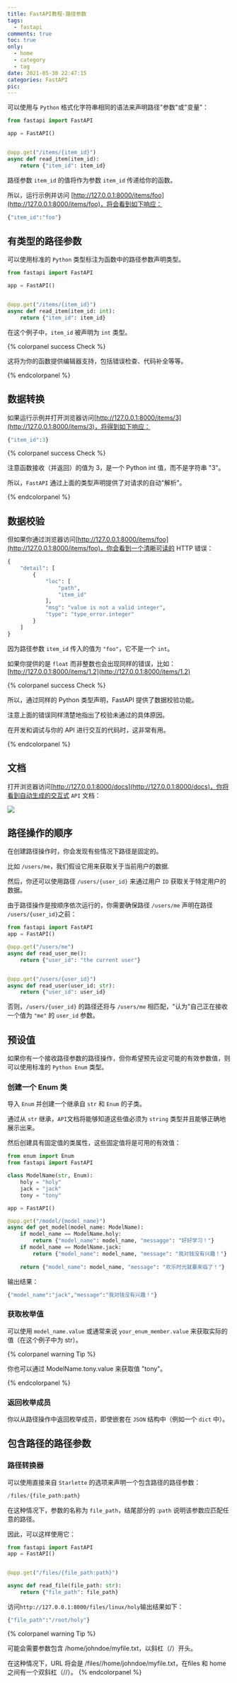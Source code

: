```yaml
---
title: FastAPI教程-路径参数
tags:
  - fastapi
comments: true
toc: true
only:
  - home
  - category
  - tag
date: 2021-05-30 22:47:15
categories: FastAPI
pic:
---
```


可以使用与 `Python` 格式化字符串相同的语法来声明路径"参数"或"变量"：

```python
from fastapi import FastAPI

app = FastAPI()


@app.get("/items/{item_id}")
async def read_item(item_id):
    return {"item_id": item_id}
```

路径参数 `item_id` 的值将作为参数 `item_id` 传递给你的函数。

所以，运行示例并访问 [http://127.0.0.1:8000/items/foo](http://127.0.0.1:8000/items/foo)，将会看到如下响应：

```python
{"item_id":"foo"}
```

## 有类型的路径参数

可以使用标准的 `Python` 类型标注为函数中的路径参数声明类型。

```python
from fastapi import FastAPI

app = FastAPI()


@app.get("/items/{item_id}")
async def read_item(item_id: int):
    return {"item_id": item_id}
```

在这个例子中，`item_id` 被声明为 `int` 类型。

{% colorpanel success Check %}

这将为你的函数提供编辑器支持，包括错误检查、代码补全等等。

{% endcolorpanel %}

## 数据转换

如果运行示例并打开浏览器访问[http://127.0.0.1:8000/items/3](http://127.0.0.1:8000/items/3)，将得到如下响应：

```python
{"item_id":3}
```

{% colorpanel success Check %}

注意函数接收（并返回）的值为 3，是一个 Python int 值，而不是字符串 "3"。

所以，`FastAPI` 通过上面的类型声明提供了对请求的自动"解析"。

{% endcolorpanel %}

## 数据校验

但如果你通过浏览器访问[http://127.0.0.1:8000/items/foo](http://127.0.0.1:8000/items/foo)，你会看到一个清晰可读的 HTTP 错误：

```python
{
    "detail": [
        {
            "loc": [
                "path",
                "item_id"
            ],
            "msg": "value is not a valid integer",
            "type": "type_error.integer"
        }
    ]
}
```

因为路径参数 `item_id` 传入的值为 `"foo"`，它不是一个 `int`。

如果你提供的是 `float` 而非整数也会出现同样的错误，比如：[http://127.0.0.1:8000/items/1.2](http://127.0.0.1:8000/items/1.2)

{% colorpanel success Check %}

所以，通过同样的 Python 类型声明，FastAPI 提供了数据校验功能。

注意上面的错误同样清楚地指出了校验未通过的具体原因。

在开发和调试与你的 API 进行交互的代码时，这非常有用。

{% endcolorpanel %}

## 文档

打开浏览器访问[http://127.0.0.1:8000/docs](http://127.0.0.1:8000/docs)，你将看到自动生成的交互式 `API` 文档：

![](Screenshot_1.webp)

## 路径操作的顺序

在创建路径操作时，你会发现有些情况下路径是固定的。

比如 `/users/me`，我们假设它用来获取关于当前用户的数据.

然后，你还可以使用路径 `/users/{user_id}` 来通过用户 `ID` 获取关于特定用户的数据。

由于路径操作是按顺序依次运行的，你需要确保路径 `/users/me` 声明在路径 `/users/{user_id}`之前：

```python
from fastapi import FastAPI
app = FastAPI()

@app.get("/users/me")
async def read_user_me():
    return {"user_id": "the current user"}


@app.get("/users/{user_id}")
async def read_user(user_id: str):
    return {"user_id": user_id}
```

否则，`/users/{user_id}` 的路径还将与 `/users/me` 相匹配，"认为"自己正在接收一个值为 `"me"` 的 `user_id` 参数。

## 预设值

如果你有一个接收路径参数的路径操作，但你希望预先设定可能的有效参数值，则可以使用标准的 `Python Enum` 类型。

### 创建一个 Enum 类

导入 `Enum` 并创建一个继承自 `str` 和 `Enum` 的子类。

通过从 `str` 继承，`API`文档将能够知道这些值必须为 `string` 类型并且能够正确地展示出来。

然后创建具有固定值的类属性，这些固定值将是可用的有效值：

```python
from enum import Enum
from fastapi import FastAPI

class ModelName(str, Enum):
    holy = "holy"
    jack = "jack"
    tony = "tony"

app = FastAPI()

@app.get("/model/{model_name}")
async def get_model(model_name: ModelName):
    if model_name == ModelName.holy:
        return {"model_name": model_name, "messagge": "好好学习！"}
    if model_name == ModelName.jack:
        return {"model_name": model_name, "message": "我对钱没有兴趣！"}
    
    return {"model_name": model_name, "message": "欢乐时光就要来临了！"}
```

输出结果：

```python
{"model_name":"jack","message":"我对钱没有兴趣！"}
```

### 获取枚举值

可以使用 `model_name.value` 或通常来说 `your_enum_member.value` 来获取实际的值（在这个例子中为 str）。

{% colorpanel warning Tip %}

你也可以通过 ModelName.tony.value 来获取值 "tony"。

{% endcolorpanel %}

### 返回枚举成员

你以从路径操作中返回枚举成员，即使嵌套在 `JSON` 结构中（例如一个 `dict` 中）。

## 包含路径的路径参数

### 路径转换器

可以使用直接来自 `Starlette` 的选项来声明一个包含路径的路径参数：

```python
/files/{file_path:path}
```

在这种情况下，参数的名称为 `file_path`，结尾部分的 :`path` 说明该参数应匹配任意的路径。

因此，可以这样使用它：

```python
from fastapi import FastAPI
app = FastAPI()


@app.get("/files/{file_path:path}")

async def read_file(file_path: str):
    return {"file_path": file_path}
```

访问`http://127.0.0.1:8000/files/linux/holy`输出结果如下：

```python
{"file_path":"/root/holy"}
```

{% colorpanel warning Tip %}

可能会需要参数包含 /home/johndoe/myfile.txt，以斜杠（/）开头。

在这种情况下，URL 将会是 /files//home/johndoe/myfile.txt，在files 和 home 之间有一个双斜杠（//）。
{% endcolorpanel %}